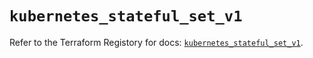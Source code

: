 # `kubernetes_stateful_set_v1`

Refer to the Terraform Registory for docs: [`kubernetes_stateful_set_v1`](https://registry.terraform.io/providers/hashicorp/kubernetes/2.21.1/docs/resources/stateful_set_v1).
